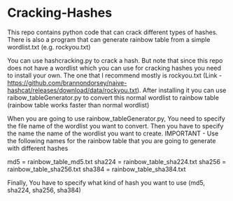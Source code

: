 # Cracking-Hashes
This repo contains python code that can crack different types of hashes. There is also a program that can generate rainbow table from a simple wordlist.txt (e.g. rockyou.txt)

You can use hashcracking.py to crack a hash. But note that since this repo does not have a wordlist which you can use for cracking hashes you need to install your own. The one that I recommend mostly is rockyou.txt (Link - https://github.com/brannondorsey/naive-hashcat/releases/download/data/rockyou.txt).
After installing it you can use raibow_tableGenerator.py to convert this normal wordlist to rainbow table (rainbow table works faster than normal wordlist)

When you are going to use rainbow_tableGenerator.py, You need to specify the file name of the wordlist you want to convert.
Then you have to specify the name the name of the wordlist you want to create.
IMPORTANT - Use the following names for the rainbow table that you are going to generate with different hashes 

md5 = rainbow_table_md5.txt
sha224 = rainbow_table_sha224.txt
sha256 = rainbow_table_sha256.txt
sha384 = rainbow_table_sha384.txt

Finally, You have to specify what kind of hash you want to use (md5, sha224, sha256, sha384)
